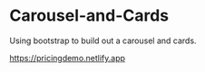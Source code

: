 # Carousel-and-Cards
Using bootstrap to build out a carousel and cards.

https://pricingdemo.netlify.app

